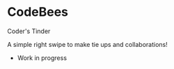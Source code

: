 # CodeBees

Coder's Tinder

A simple right swipe to make tie ups and collaborations!

- Work in progress
